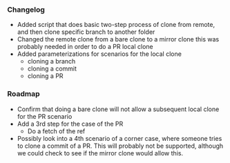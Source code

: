 ### Changelog

 - Added script that does basic two-step process of
   clone from remote, and then clone specific branch to another folder
 - Changed the remote clone from a bare clone to a mirror clone
   this was probably needed in order to do a PR local clone
 - Added parameterizations for scenarios for the local clone
   - cloning a branch
   - cloning a commit
   - cloning a PR

### Roadmap

 - Confirm that doing a bare clone will not allow a subsequent local clone
   for the PR scenario
 - Add a 3rd step for the case of the PR
   - Do a fetch of the ref
 - Possibly look into a 4th scenario of a corner case, where someone tries
   to clone a commit of a PR. This will probably not be supported,
   although we could check to see if the mirror clone would allow this.


